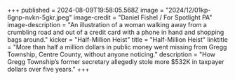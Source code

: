 +++
published = 2024-08-09T19:58:05.568Z
image = "2024/12/01kp-6gnp-nvkn-5gkr.jpeg"
image-credit = "Daniel Fishel / For Spotlight PA"
image-description = "An illustration of a woman walking away from a crumbling road and out of a credit card with a phone in hand and shopping bags around."
kicker = "Half-Million Heist"
title = "Half-Million Heist"
linktitle = "More than half a million dollars in public money went missing from Gregg Township, Centre County, without anyone noticing."
description = "How Gregg Township’s former secretary allegedly stole more $532K in taxpayer dollars over five years."
+++

